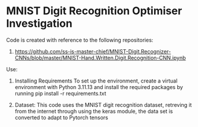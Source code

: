 # MNIST Digit Recognition Optimiser Investigation

Code is created with reference to the following repositories:
1) https://github.com/ss-is-master-chief/MNIST-Digit.Recognizer-CNNs/blob/master/MNIST-Hand.Written.Digit.Recognition-CNN.ipynb

Use:
1) Installing Requirements
To set up the environment, create a virtual environment with Python 3.11.13 and install the required packages by running pip install -r requirements.txt

2) Dataset: This code uses the MNIST digit recognition dataset, retreving it from the internet through using the keras module, the data set is converted to adapt to Pytorch tensors 
